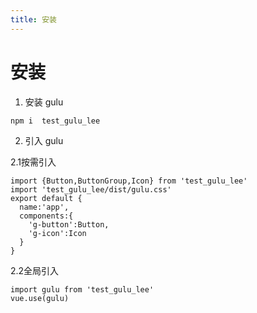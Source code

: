 ```yaml
---
title: 安装
---
```

# 安装
1. 安装 gulu
```
npm i  test_gulu_lee
```
2. 引入 gulu 

2.1按需引入

```
import {Button,ButtonGroup,Icon} from 'test_gulu_lee'
import 'test_gulu_lee/dist/gulu.css'
export default {
  name:'app',
  components:{
    'g-button':Button,
    'g-icon':Icon
  }
}
```

  2.2全局引入

```
import gulu from 'test_gulu_lee'
vue.use(gulu)
```